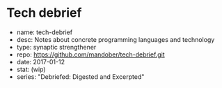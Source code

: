 # Tech debrief

- name: tech-debrief
- desc: Notes about concrete programming languages and technology
- type: synaptic strengthener
- repo: https://github.com/mandober/tech-debrief.git
- date: 2017-01-12
- stat: (wip)
- series: "Debriefed: Digested and Excerpted"
